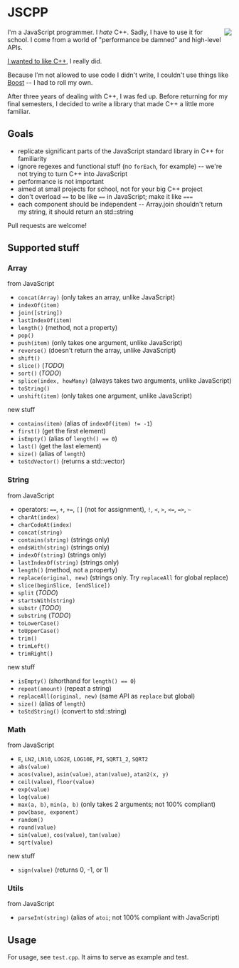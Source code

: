 JSCPP
=====

<img src="http://evanhahn.com/wp-content/uploads/2013/09/jscpp-150x150.png" align="right">

I'm a JavaScript programmer. I *hate* C++. Sadly, I have to use it for school. I come from a world of "performance be damned" and high-level APIs.

[I wanted to like C++](http://programmers.stackexchange.com/questions/196369/how-can-i-learn-to-like-c), I really did.

Because I'm not allowed to use code I didn't write, I couldn't use things like [Boost](http://www.boost.org/) -- I had to roll my own.

After three years of dealing with C++, I was fed up. Before returning for my final semesters, I decided to write a library that made C++ a little more familiar.

Goals
-----

- replicate significant parts of the JavaScript standard library in C++ for familiarity
- ignore regexes and functional stuff (no `forEach`, for example) -- we're not trying to turn C++ into JavaScript
- performance is not important
- aimed at small projects for school, not for your big C++ project
- don't overload `==` to be like `==` in JavaScript; make it like `===`
- each component should be independent -- Array.join shouldn't return my string, it should return an std::string

Pull requests are welcome!

Supported stuff
---------------

### Array

from JavaScript

- `concat(Array)` (only takes an array, unlike JavaScript)
- `indexOf(item)`
- `join([string])`
- `lastIndexOf(item)`
- `length()` (method, not a property)
- `pop()`
- `push(item)` (only takes one argument, unlike JavaScript)
- `reverse()` (doesn't return the array, unlike JavaScript)
- `shift()`
- `slice()` (*TODO*)
- `sort()` (*TODO*)
- `splice(index, howMany)` (always takes two arguments, unlike JavaScript)
- `toString()`
- `unshift(item)` (only takes one argument, unlike JavaScript)

new stuff

- `contains(item)` (alias of `indexOf(item) != -1`)
- `first()` (get the first element)
- `isEmpty()` (alias of `length() == 0`)
- `last()` (get the last element)
- `size()` (alias of `length`)
- `toStdVector()` (returns a std::vector)

### String

from JavaScript

- operators: `==`, `+`, `+=`, `[]` (not for assignment), `!`, `<`, `>`, `<=`, `=>`, `~`
- `charAt(index)`
- `charCodeAt(index)`
- `concat(string)`
- `contains(string)` (strings only)
- `endsWith(string)` (strings only)
- `indexOf(string)` (strings only)
- `lastIndexOf(string)` (strings only)
- `length()` (method, not a property)
- `replace(original, new)` (strings only. Try `replaceAll` for global replace)
- `slice(beginSlice, [endSlice])`
- `split` (*TODO*)
- `startsWith(string)`
- `substr` (*TODO*)
- `substring` (*TODO*)
- `toLowerCase()`
- `toUpperCase()`
- `trim()`
- `trimLeft()`
- `trimRight()`

new stuff

- `isEmpty()` (shorthand for `length() == 0`)
- `repeat(amount)` (repeat a string)
- `replaceAll(original, new)` (same API as `replace` but global)
- `size()` (alias of `length`)
- `toStdString()` (convert to std::string)

### Math

from JavaScript

- `E`, `LN2`, `LN10`, `LOG2E`, `LOG10E`, `PI`, `SQRT1_2`, `SQRT2`
- `abs(value)`
- `acos(value)`, `asin(value)`, `atan(value)`, `atan2(x, y)`
- `ceil(value)`, `floor(value)`
- `exp(value)`
- `log(value)`
- `max(a, b)`, `min(a, b)` (only takes 2 arguments; not 100% compliant)
- `pow(base, exponent)`
- `random()`
- `round(value)`
- `sin(value)`, `cos(value)`, `tan(value)`
- `sqrt(value)`

new stuff

- `sign(value)` (returns 0, -1, or 1)

### Utils

from JavaScript

- `parseInt(string)` (alias of `atoi`; not 100% compliant with JavaScript)

Usage
-----

For usage, see `test.cpp`. It aims to serve as example and test.
